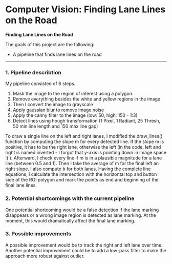 # **Computer Vision: Finding Lane Lines on the Road** 

**Finding Lane Lines on the Road**

The goals of this project are the following:
* A pipeline that finds lane lines on the road

---

### 1. Pipeline describtion

My pipeline consisted of 6 steps. 

1. Mask the image to the region of interest using a polygon.
2. Remove everything besides the white and yellow regions in the image
3. Then I convert the image to grayscale
4. Apply gaussian blur to remove image noise
5. Apply the canny filter to the image (low: 50, high: 150 - 1:3)
6. Detect lines using hough transformation (1 Pixel, 1 Radiant, 25 Thresh, 50 min line length and 150 max line gap)


To draw a single line on the left and right lanes, I modified the draw_lines() function by computing the slope m for every detected line. If the slope m is positive, it has to be the right lane, otherwise the left (in the code, left and right is named inverted - I forgot that y-axis is pointing down in image space :) ). Afterward, I check every line if m is in a plausible magnitude for a lane line (between 0.5 and 1). Then I take the average of m for the final left an right slope. I also compute b for both lanes. Having the complete line equations, I calculate the intersection with the horizontal top and button side of the ROI polygon and mark the points as end and beginning of the final lane lines.


### 2. Potential shortcomings with the current pipeline


One potential shortcoming would be a false detection if the lane marking disappears or a wrong image region is detected as lane marking. At the moment, this would dramatically affect the final lane marking.


### 3. Possible improvements

A possible improvement would be to track the right and left lane over time. Another potential improvement could be to add a low-pass filter to make the approach more robust against outlier.
